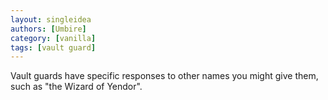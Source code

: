 ```yaml
---
layout: singleidea
authors: [Umbire]
category: [vanilla]
tags: [vault guard]
---
```

Vault guards have specific responses to other names you might give them, such as "the Wizard of Yendor".

